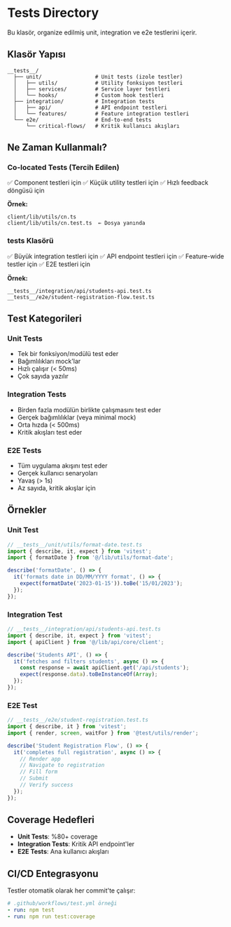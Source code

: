 # Tests Directory

Bu klasör, organize edilmiş unit, integration ve e2e testlerini içerir.

## Klasör Yapısı

```
__tests__/
  ├── unit/                 # Unit tests (izole testler)
  │   ├── utils/            # Utility fonksiyon testleri
  │   ├── services/         # Service layer testleri
  │   └── hooks/            # Custom hook testleri
  ├── integration/          # Integration tests
  │   ├── api/              # API endpoint testleri
  │   └── features/         # Feature integration testleri
  └── e2e/                  # End-to-end tests
      └── critical-flows/   # Kritik kullanıcı akışları
```

## Ne Zaman Kullanmalı?

### Co-located Tests (Tercih Edilen)
✅ Component testleri için
✅ Küçük utility testleri için
✅ Hızlı feedback döngüsü için

**Örnek:**
```
client/lib/utils/cn.ts
client/lib/utils/cn.test.ts  ← Dosya yanında
```

### __tests__ Klasörü
✅ Büyük integration testleri için
✅ API endpoint testleri için
✅ Feature-wide testler için
✅ E2E testleri için

**Örnek:**
```
__tests__/integration/api/students-api.test.ts
__tests__/e2e/student-registration-flow.test.ts
```

## Test Kategorileri

### Unit Tests
- Tek bir fonksiyon/modülü test eder
- Bağımlılıkları mock'lar
- Hızlı çalışır (< 50ms)
- Çok sayıda yazılır

### Integration Tests
- Birden fazla modülün birlikte çalışmasını test eder
- Gerçek bağımlılıklar (veya minimal mock)
- Orta hızda (< 500ms)
- Kritik akışları test eder

### E2E Tests
- Tüm uygulama akışını test eder
- Gerçek kullanıcı senaryoları
- Yavaş (> 1s)
- Az sayıda, kritik akışlar için

## Örnekler

### Unit Test
```typescript
// __tests__/unit/utils/format-date.test.ts
import { describe, it, expect } from 'vitest';
import { formatDate } from '@/lib/utils/format-date';

describe('formatDate', () => {
  it('formats date in DD/MM/YYYY format', () => {
    expect(formatDate('2023-01-15')).toBe('15/01/2023');
  });
});
```

### Integration Test
```typescript
// __tests__/integration/api/students-api.test.ts
import { describe, it, expect } from 'vitest';
import { apiClient } from '@/lib/api/core/client';

describe('Students API', () => {
  it('fetches and filters students', async () => {
    const response = await apiClient.get('/api/students');
    expect(response.data).toBeInstanceOf(Array);
  });
});
```

### E2E Test
```typescript
// __tests__/e2e/student-registration.test.ts
import { describe, it } from 'vitest';
import { render, screen, waitFor } from '@test/utils/render';

describe('Student Registration Flow', () => {
  it('completes full registration', async () => {
    // Render app
    // Navigate to registration
    // Fill form
    // Submit
    // Verify success
  });
});
```

## Coverage Hedefleri

- **Unit Tests**: %80+ coverage
- **Integration Tests**: Kritik API endpoint'ler
- **E2E Tests**: Ana kullanıcı akışları

## CI/CD Entegrasyonu

Testler otomatik olarak her commit'te çalışır:

```yaml
# .github/workflows/test.yml örneği
- run: npm test
- run: npm run test:coverage
```
